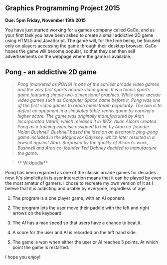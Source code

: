 ## Graphics Programming Project 2015

**Due: 5pm Friday, November 13th 2015**

You have just started working for a games company called GaCo, and as your first task you have been asked to create a small addictive 2D game using HTML5 and JavaScript.
The game will, for the time being, be focused only on players accessing the game through their desktop browser.
GaCo hopes the game will become popular, so that they can then sell advertisements on the webpage where the game is available.

## Pong - an addictive 2D game

>*Pong (marketed as PONG) is one of the earliest arcade video games and the very first sports arcade video game. It is a tennis sports game featuring simple two-dimensional graphics. While other arcade video games such as Computer Space came before it, Pong was one of the first video games to reach mainstream popularity. The aim is to defeat an opponent in a simulated table-tennis game by earning a higher score. The game was originally manufactured by Atari Incorporated (Atari), which released it in 1972. Allan Alcorn created Pong as a training exercise assigned to him by Atari co-founder Nolan Bushnell. Bushnell based the idea on an electronic ping-pong game included in the Magnavox Odyssey, which later resulted in a lawsuit against Atari. Surprised by the quality of Alcorn's work, Bushnell and Atari co-founder Ted Dabney decided to manufacture the game.*

> ** Wikipedia**

Pong has been regarded as one of the classic arcade games for decades now. It's simplicity in is user interaction means that it can be played by even the most amatur of gamers. I chose to recreate my own version of it as I beleve that it is addicting and usable by everyone, regardless of age.

1. The program is a one player game, with an AI oponent.

1. The program lets the user move their paddle with the left and right arrows on the keyboard.

1. The AI has a max speed so that users have a chance to beat it.

1. A score for the user and AI is recorded on the left hand side.

1. The game is won when either the user or AI reaches 5 points. At which point the game is restarted.

I hope you enjoy!
